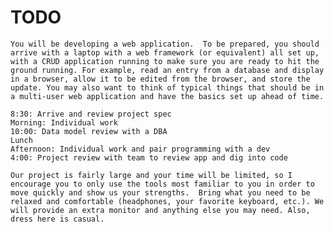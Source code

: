# TODO

    You will be developing a web application.  To be prepared, you should arrive with a laptop with a web framework (or equivalent) all set up, with a CRUD application running to make sure you are ready to hit the ground running. For example, read an entry from a database and display in a browser, allow it to be edited from the browser, and store the update. You may also want to think of typical things that should be in a multi-user web application and have the basics set up ahead of time.

    8:30: Arrive and review project spec
    Morning: Individual work
    10:00: Data model review with a DBA
    Lunch
    Afternoon: Individual work and pair programming with a dev
    4:00: Project review with team to review app and dig into code

    Our project is fairly large and your time will be limited, so I encourage you to only use the tools most familiar to you in order to move quickly and show us your strengths.  Bring what you need to be relaxed and comfortable (headphones, your favorite keyboard, etc.). We will provide an extra monitor and anything else you may need. Also, dress here is casual.

